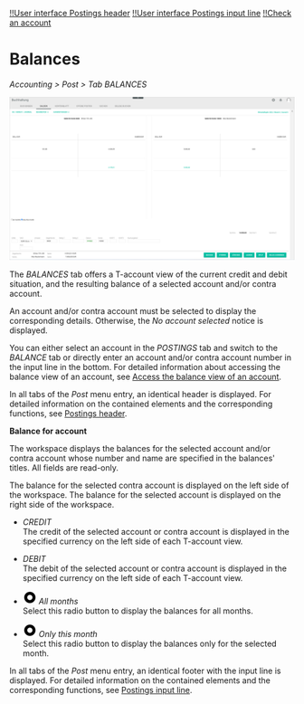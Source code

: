 [!!User interface Postings header](./01_Header.md)
[!!User interface Postings input line](./01_InputLine.md)
[!!Check an account](../Operation/02_ReviewAccount.md)

# Balances

*Accounting > Post > Tab BALANCES*

![Balances](../../Assets/Screenshots/RetailSuiteAccounting/Book/Balances/Balances.png "[Balances]")

The *BALANCES* tab offers a T-account view of the current credit and debit situation, and the resulting balance of a selected account and/or contra account.      

An account and/or contra account must be selected to display the corresponding details. Otherwise, the *No account selected* notice is displayed.    

You can either select an account in the *POSTINGS* tab and switch to the *BALANCE* tab or directly enter an account and/or contra account number in the input line in the bottom. For detailed information about accessing the balance view of an account, see [Access the balance view of an account](../Operation/02_ReviewAccount.md#access-the-balance-view-of-an-account).

In all tabs of the *Post* menu entry, an identical header is displayed. For detailed information on the contained elements and the corresponding functions, see [Postings header](./01_Header.md).

**Balance for account**  

The workspace displays the balances for the selected account and/or contra account whose number and name are specified in the balances' titles. All fields are read-only.   

The balance for the selected contra account is displayed on the left side of the workspace. The balance for the selected account is displayed on the right side of the workspace.

- *CREDIT*  
    The credit of the selected account or contra account is displayed in the specified currency on the left side of each T-account view.

- *DEBIT*  
    The debit of the selected account or contra account is displayed in the specified currency on the left side of each T-account view.

- ![Radio button](../../Assets/Icons/RadioButtonChecked.png "[Radio button]") *All months*  
    Select this radio button to display the balances for all months.

- ![Radio button](../../Assets/Icons/RadioButtonChecked.png "[Radio button]")  *Only this month*  
    Select this radio button to display the balances only for the selected month.

In all tabs of the *Post* menu entry, an identical footer with the input line is displayed. For detailed information on the contained elements and the corresponding functions, see [Postings input line](./01_InputLine.md).
